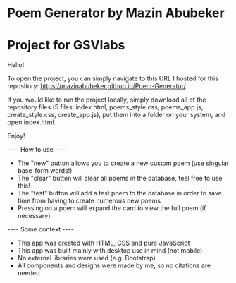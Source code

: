 # Poem Generator by Mazin Abubeker
# Project for GSVlabs

Hello!

To open the project, you can simply navigate to this URL I hosted for this repository:
https://mazinabubeker.github.io/Poem-Generator/

If you would like to run the project locally, simply download all of the repository files (5 files: index.html, poems_style.css, poems_app.js, create_style.css, create_app.js), put them into a folder on your system, and open index.html.

Enjoy!

---- How to use ----

- The "new" button allows you to create a new custom poem (use singular base-form words!)
- The "clear" button will clear all poems in the database, feel free to use this!
- The "test" button will add a test poem to the database in order to save time from having to create numerous new poems
- Pressing on a poem will expand the card to view the full poem (if necessary)



---- Some context ----

- This app was created with HTML, CSS and pure JavaScript
- This app was built mainly with desktop use in mind (not mobile)
- No external libraries were used (e.g. Bootstrap)
- All components and designs were made by me, so no citations are needed
